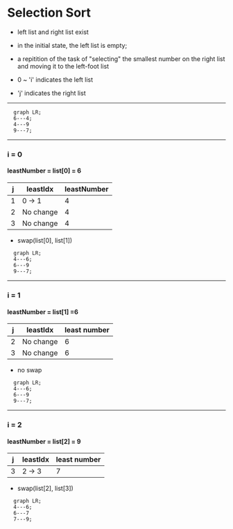 # Selection Sort
- left list and right list exist
- in the initial state, the left list is empty; 
- a repitition of the task of "selecting" the smallest number on the right list and moving it to the left-foot list

- 0 ~ 'i' indicates the left list
- 'j' indicates the right list
---

```mermaid
  graph LR;
  6---4;
  4---9
  9---7;
```
---
### i = 0
#### leastNumber = list[0] = 6
|j|leastIdx|leastNumber|
|---|-----|----|
|1|0 -> 1|4|
|2|No change|4|
|3|No change|4|

- swap(list[0], list[1])

```mermaid
  graph LR;
  4---6;
  6---9
  9---7;
```
---
### i = 1
#### leastNumber = list[1] =6
|j|leastIdx|least number|
|---|-----|----|
|2|No change|6|
|3|No change|6|

- no swap

```mermaid
  graph LR;
  4---6;
  6---9
  9---7;
```
---
### i = 2
#### leastNumber = list[2] = 9
|j|leastIdx|least number|
|---|-----|----|
|3|2 -> 3|7|

- swap(list[2], list[3])

```mermaid
  graph LR;
  4---6;
  6---7
  7---9;
```
